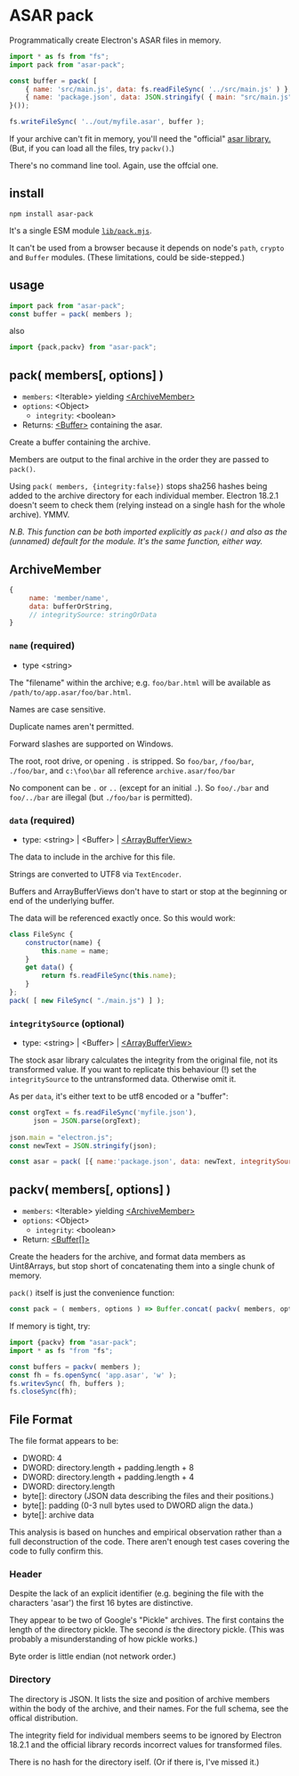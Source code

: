 ASAR pack
=========

Programmatically create Electron's ASAR files in memory.

```js
import * as fs from "fs";
import pack from "asar-pack";

const buffer = pack( [
    { name: 'src/main.js', data: fs.readFileSync( '../src/main.js' ) },
    { name: 'package.json', data: JSON.stringify( { main: "src/main.js" } )  }
}());

fs.writeFileSync( '../out/myfile.asar', buffer );
```

If your archive can't fit in memory, you'll need
the "official" [asar library.](https://github.com/electron/asar) (But, if you can load
all the files, try `packv()`.)

There's no command line tool. Again, use the offcial one.


install
-----

```
npm install asar-pack
```

It's a single ESM module [`lib/pack.mjs`](lib/pack.mjs). 

It can't be used from a browser because it depends on node's `path`, 
`crypto` and `Buffer` modules. (These limitations, could be 
side-stepped.)

usage
----

```js
import pack from "asar-pack";
const buffer = pack( members );
```

also
```js
import {pack,packv} from "asar-pack";
```

pack( members\[, options\] )
-------------
* `members`: &LT;Iterable&GT; yielding [&LT;ArchiveMember&GT;](#archivemember)
* `options`: &LT;Object&GT;
    + `integrity`: &LT;boolean&GT;
* Returns: [&LT;Buffer&GT;](https://nodejs.org/api/buffer.html#class-buffer) containing the asar.

Create a buffer containing the archive. 

Members are output to the final archive in the order they are passed to `pack()`.
    
Using `pack( members, {integrity:false})` stops sha256 hashes being added to the archive directory for each individual member.
Electron 18.2.1 doesn't seem to check them (relying instead on a single hash for the whole archive).  YMMV.

_N.B. This function can be both imported explicitly as `pack()` and also as the (unnamed) default for the module. It's the same function, either way._
 
ArchiveMember
------------
```js
{
     name: 'member/name',
     data: bufferOrString,  
     // integritySource: stringOrData   
}
```
### `name` (required)
* type &LT;string&GT;

The "filename" within the archive; e.g. `foo/bar.html` will be
available as `/path/to/app.asar/foo/bar.html`.
     
Names are case sensitive. 
     
Duplicate names aren't permitted. 
     
Forward slashes are supported on Windows. 
     
The root, root drive, or opening `.` is stripped.
So `foo/bar`, `/foo/bar`, `./foo/bar`, and `c:\foo\bar` all reference `archive.asar/foo/bar`

No component can be `.` or `..` (except for an initial `.`). So `foo/./bar` and 
`foo/../bar` are illegal (but `./foo/bar` is permitted).

### `data` (required) 
* type: &LT;string&GT; | &LT;Buffer&GT; | [&LT;ArrayBufferView&GT;](https://developer.mozilla.org/en-US/docs/Web/API/ArrayBufferView)
     
The data to include in the archive for this file.

Strings are converted  to UTF8 via `TextEncoder`.

Buffers and ArrayBufferViews don't have to start or stop at the beginning or end
of the underlying buffer.

The data will be referenced exactly once. So this would work:
```js
class FileSync {
    constructor(name) {
        this.name = name;
    }
    get data() {
        return fs.readFileSync(this.name);
    }
};
pack( [ new FileSync( "./main.js") ] );
```
         
### `integritySource` (optional) 
* type: &LT;string&GT; | &LT;Buffer&GT; | [&LT;ArrayBufferView&GT;](https://developer.mozilla.org/en-US/docs/Web/API/ArrayBufferView)

The stock asar library calculates the integrity from the 
original file, not its transformed value. If you want to replicate this
behaviour (!) set the `integritySource` to the untransformed data. Otherwise
omit it.

As per `data`, it's either text to be utf8 encoded or a "buffer":
     
```js
const orgText = fs.readFileSync('myfile.json'),
      json = JSON.parse(orgText);
     
json.main = "electron.js";
const newText = JSON.stringify(json);

const asar = pack( [{ name:'package.json', data: newText, integritySource: orgText }] );
```
packv( members\[, options\] )    
------------------------------
* `members`: &LT;Iterable&GT; yielding [&LT;ArchiveMember&GT;](#archivemember)
* `options`: &LT;Object&GT;
    + `integrity`: &LT;boolean&GT;
* Return: [&LT;Buffer[]&GT;](https://nodejs.org/api/buffer.html#class-buffer)

Create the headers for the archive, and format data members as Uint8Arrays, but stop short 
of concatenating them into a single chunk of memory.

`pack()` itself is just the convenience function:
```js
const pack = ( members, options ) => Buffer.concat( packv( members, options ) );
```

If memory is tight, try:
```js
import {packv} from "asar-pack";
import * as fs "from "fs";

const buffers = packv( members );
const fh = fs.openSync( 'app.asar', 'w' );
fs.writevSync( fh, buffers );
fs.closeSync(fh);
```    
    
 
File Format
----------
The file format appears to be:
   
- DWORD: 4
- DWORD: directory.length + padding.length + 8
- DWORD: directory.length + padding.length + 4
- DWORD: directory.length
- byte[]: directory (JSON data describing the files and their positions.)
- byte[]: padding (0-3 null bytes used to DWORD align the data.)
- byte[]: archive data

This analysis is based on hunches and empirical observation rather than a full deconstruction 
of the code. There aren't enough test cases covering the code to fully confirm this.

### Header
Despite the lack of an explicit identifier (e.g. begining the file with the characters 'asar')
the first 16 bytes are distinctive.

They appear to be two of Google's "Pickle" archives. The first contains the length
of the directory pickle. The second _is_ the directory pickle.  (This was probably
a misunderstanding of how pickle works.)

Byte order is little endian (not network order.)

### Directory
The directory is JSON. It lists the size and position of archive members within the body
of the archive, and their names. For the full schema, see the offical distribution.

The integrity field for individual members seems to be ignored by Electron 18.2.1 and the official
library records incorrect values for transformed files.

There is no hash for the directory iself. (Or if there is, I've missed it.)
